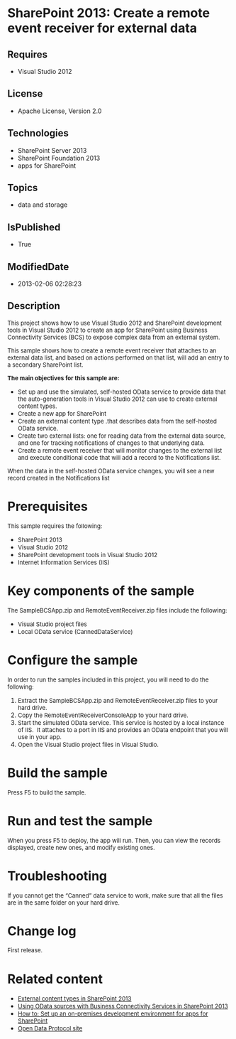 # SharePoint 2013: Create a remote event receiver for external data
## Requires
* Visual Studio 2012
## License
* Apache License, Version 2.0
## Technologies
* SharePoint Server 2013
* SharePoint Foundation 2013
* apps for SharePoint
## Topics
* data and storage
## IsPublished
* True
## ModifiedDate
* 2013-02-06 02:28:23
## Description

<p><span style="font-size:small">This project shows how to use Visual Studio 2012 and SharePoint development tools in Visual Studio 2012 to create an app for SharePoint using Business Connectivity Services (BCS) to expose complex data from an external system.</span></p>
<p><span style="font-size:small">This sample shows how to create a remote event receiver that attaches to an external data list, and based on actions performed on that list, will add an entry to a secondary SharePoint list.</span></p>
<p><strong><span style="font-size:small">The main objectives for this sample are:</span></strong></p>
<ul>
<li><span style="font-size:small">Set up and use the simulated, self-hosted OData service to provide data that the auto-generation tools in Visual Studio 2012 can use to create external content types.</span>
</li><li><span style="font-size:small">Create a new app for SharePoint</span> </li><li><span style="font-size:small">Create an external content type .that describes data from the self-hosted OData service.</span>
</li><li><span style="font-size:small">Create two external lists: one for reading data from the external data source, and one for tracking notifications of changes to that underlying data.</span>
</li><li><span style="font-size:small">Create a remote event receiver that will monitor changes to the external list and execute conditional code that will add a record to the Notifications list.</span>
</li></ul>
<p><span style="font-size:small">When the data in the self-hosted OData service changes, you will see a new record created in the Notifications list</span></p>
<h1>Prerequisites</h1>
<p><span style="font-size:small">This sample requires the following:</span></p>
<ul>
<li><span style="font-size:small">SharePoint 2013</span> </li><li><span style="font-size:small">Visual Studio 2012</span> </li><li><span style="font-size:small">SharePoint development tools in Visual Studio 2012</span>
</li><li><span style="font-size:small">Internet Information Services (IIS)</span> </li></ul>
<h1>Key components of the sample</h1>
<p><span style="font-size:small">The SampleBCSApp.zip and RemoteEventReceiver.zip files include the following:</span></p>
<ul>
<li><span style="font-size:small">Visual Studio project files</span> </li><li><span style="font-size:small">Local OData service (CannedDataService)</span> </li></ul>
<h1>Configure the sample</h1>
<p><span style="font-size:small">In order to run the samples included in this project, you will need to do the following:</span></p>
<ol>
<li><span style="font-size:small">Extract the SampleBCSApp.zip and RemoteEventReceiver.zip files to your hard drive.</span>
</li><li><span style="font-size:small">Copy the RemoteEventReceiverConsoleApp to your hard drive.</span>
</li><li><span style="font-size:small">Start the simulated OData service.&nbsp;This service is hosted by a local instance of IIS.&nbsp; It attaches to a port in IIS and provides an OData endpoint that you will use in your app.</span>
</li><li><span style="font-size:small">Open the Visual Studio project files in Visual Studio.</span>
</li></ol>
<h1>Build the sample</h1>
<p><span style="font-size:small">Press F5 to build the sample.</span></p>
<h1>Run and test the sample</h1>
<p><span style="font-size:small">When you press F5 to deploy, the app will run. Then, you can view the records displayed, create new ones, and modify existing ones.</span></p>
<h1>Troubleshooting</h1>
<p><span style="font-size:small">If you cannot get the &ldquo;Canned&rdquo; data service to work, make sure that all the files are in the same folder on your hard drive.</span></p>
<h1>Change log</h1>
<p><span style="font-size:small">First release.</span></p>
<h1>Related content</h1>
<ul>
<li><span style="font-size:small"><a href="http://msdn.microsoft.com/en-us/library/11d7adb5-5388-4517-ae03-beb7be1c6981" target="_blank">External content types in SharePoint 2013</a></span>
</li><li><span style="font-size:small"><a href="http://msdn.microsoft.com/en-us/library/7a87e5bf-4428-4055-b113-7665a93e7326" target="_blank">Using OData sources with Business Connectivity Services in SharePoint 2013</a></span>
</li><li><span style="font-size:small"><a href="http://msdn.microsoft.com/en-us/library/b0878c12-27c9-4eea-ae3b-7e79e5a8838d" target="_blank">How to: Set&nbsp;up an on-premises development environment for apps for SharePoint</a></span>
</li><li><span style="font-size:small"><a href="http://www.odata.org" target="_blank">Open Data Protocol site</a></span>
</li></ul>

